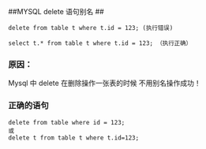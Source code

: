 ##MYSQL delete 语句别名 ##

	delete from table t where t.id = 123; (执行错误)
	
	select t.* from table t where t.id = 123; （执行正确）

### 原因： ###
Mysql 中 delete 在删除操作一张表的时候 不用别名操作成功！

### 正确的语句 ###
	delete from table where id = 123;
	或
	delete t from table t where t.id=123;